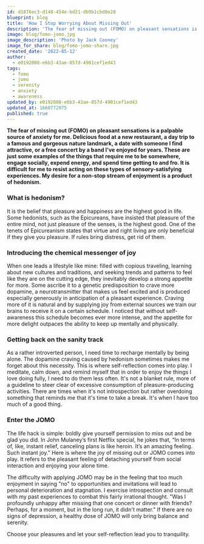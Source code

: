 ```yaml
---
id: d1876ec3-d148-454e-bd21-db9b1cbd8e28
blueprint: blog
title: 'How I Stop Worrying About Missing Out'
description: 'The fear of missing out (FOMO) on pleasant sensations is a palpable source of anxiety for me. Hedonism developed through dopamine addiction needs to be treated with introspection. JOMO to the rescue!'
image: blog/fomo-jomo.jpg
image_description: 'Photo by Jack Cooney'
image_for_share: blog/fomo-jomo-share.jpg
created_date: '2022-05-12'
author:
  - e0192008-e6b3-43ae-857d-4901cef1ed43
tags:
  - fomo
  - jomo
  - serenity
  - anxiety
  - awareness
updated_by: e0192008-e6b3-43ae-857d-4901cef1ed43
updated_at: 1660772975
published: true
---
```

**The fear of missing out (FOMO) on pleasant sensations is a palpable source of anxiety for me. Delicious food at a new restaurant, a day trip to a famous and gorgeous nature landmark, a date with someone I find attractive, or a free concert by a band I've enjoyed for years. These are just some examples of the things that require me to be somewhere, engage socially, expend energy, and spend time getting to and fro. It is difficult for me to resist acting on these types of sensory-satisfying experiences. My desire for a non-stop stream of enjoyment is a product of hedonism.**

### What is hedonism?

It is the belief that pleasure and happiness are the highest good in life. Some hedonists, such as the Epicureans, have insisted that pleasure of the entire mind, not just pleasure of the senses, is the highest good. One of the tenets of Epicureanism states that virtue and right living are only beneficial if they give you pleasure. If rules bring distress, get rid of them.

### Introducing the chemical messenger of joy

When one leads a lifestyle like mine: filled with copious traveling, learning about new cultures and traditions, and seeking trends and patterns to feel like they are on the cutting edge, they inevitably develop a strong appetite for more. Some ascribe it to a genetic predisposition to crave more dopamine, a neurotransmitter that makes us feel excited and is produced especially generously in anticipation of a pleasant experience. Craving more of it is natural and by supplying joy from external sources we train our brains to receive it on a certain schedule. I noticed that without self-awareness this schedule becomes ever more intense, and the appetite for more delight outpaces the ability to keep up mentally and physically.

### Getting back on the sanity track

As a rather introverted person, I need time to recharge mentally by being alone. The dopamine craving caused by hedonism sometimes makes me forget about this necessity. This is where self-reflection comes into play. I meditate, calm down, and remind myself that in order to enjoy the things I love doing fully, I need to do them less often. It's not a blanket rule, more of a guideline to steer clear of excessive consumption of pleasure-producing activities. There are times when it's not introspection but rather overdoing something that reminds me that it's time to take a break. It's when I have too much of a good thing.

### Enter the JOMO

The life hack is simple: boldly give yourself permission to miss out and be glad you did. In John Mulaney’s first Netflix special, he jokes that, “In terms of, like, instant relief, canceling plans is like heroin. It’s an amazing feeling. Such instant joy.” Here is where the joy of missing out or JOMO comes into play. It refers to the pleasant feeling of detaching yourself from social interaction and enjoying your alone time. 

The difficulty with applying JOMO may be in the feeling that too much enjoyment in saying "no" to opportunities and invitations will lead to personal deterioration and stagnation. I exercise introspection and consult with my past experiences to combat this fairly irrational thought. "Was I profoundly unhappy after missing that one concert or dinner with friends? Perhaps, for a moment, but in the long run, it didn't matter." If there are no signs of depression, a healthy dose of JOMO will only bring balance and serenity.

Choose your pleasures and let your self-reflection lead you to tranquility.